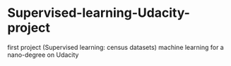# Supervised-learning-Udacity-project
first project (Supervised learning: census datasets) machine learning for a nano-degree on Udacity
